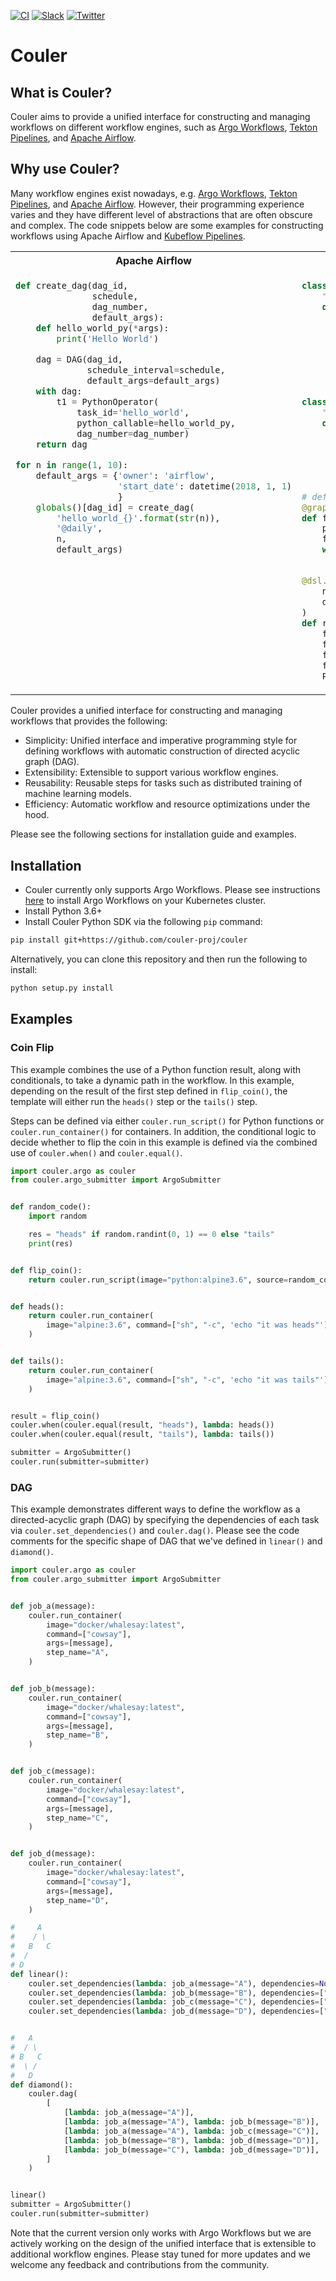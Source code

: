[![CI](https://github.com/couler-proj/couler/workflows/CI/badge.svg)](https://github.com/couler-proj/couler/actions?query=event%3Apush+branch%3Amaster)
[![Slack](https://img.shields.io/badge/Slack-Couler-brightgreen.svg?logo=slack)](https://join.slack.com/t/couler/shared_invite/zt-h4hew4jm-LCZK1qr03bsMS5zZbCEc_g)
[![Twitter](https://img.shields.io/badge/@CoulerProject--_.svg?style=social&logo=twitter)](https://twitter.com/CoulerProject)

# Couler

## What is Couler?

Couler aims to provide a unified interface for constructing and managing workflows on
different workflow engines, such as [Argo Workflows](https://github.com/argoproj/argo), [Tekton Pipelines](https://tekton.dev/), and [Apache Airflow](https://airflow.apache.org/).

## Why use Couler?

Many workflow engines exist nowadays, e.g. [Argo Workflows](https://github.com/argoproj/argo), [Tekton Pipelines](https://tekton.dev/), and [Apache Airflow](https://airflow.apache.org/).
However, their programming experience varies and they have different level of abstractions
that are often obscure and complex. The code snippets below are some examples for constructing workflows
using Apache Airflow and [Kubeflow Pipelines](https://github.com/kubeflow/pipelines/).

<table>
<tr><th>Apache Airflow</th><th>Kubeflow Pipelines</th></tr>
<tr>
<td valign="top"><p>

```python
def create_dag(dag_id,
               schedule,
               dag_number,
               default_args):
    def hello_world_py(*args):
        print('Hello World')

    dag = DAG(dag_id,
              schedule_interval=schedule,
              default_args=default_args)
    with dag:
        t1 = PythonOperator(
            task_id='hello_world',
            python_callable=hello_world_py,
            dag_number=dag_number)
    return dag

for n in range(1, 10):
    default_args = {'owner': 'airflow',
                    'start_date': datetime(2018, 1, 1)
                    }
    globals()[dag_id] = create_dag(
        'hello_world_{}'.format(str(n)),
        '@daily',
        n,
        default_args)
```

</p></td>
<td valign="top"><p>

```python
class FlipCoinOp(dsl.ContainerOp):
    """Flip a coin and output heads or tails randomly."""
    def __init__(self):
        super(FlipCoinOp, self).__init__(
            name='Flip',
            image='python:alpine3.6',
            command=['sh', '-c'],
            arguments=['python -c "import random; result = \'heads\' if random.randint(0,1) == 0 '
                       'else \'tails\'; print(result)" | tee /tmp/output'],
            file_outputs={'output': '/tmp/output'})

class PrintOp(dsl.ContainerOp):
    """Print a message."""
    def __init__(self, msg):
        super(PrintOp, self).__init__(
            name='Print',
            image='alpine:3.6',
            command=['echo', msg],
        )

# define the recursive operation
@graph_component
def flip_component(flip_result):
    print_flip = PrintOp(flip_result)
    flipA = FlipCoinOp().after(print_flip)
    with dsl.Condition(flipA.output == 'heads'):
        flip_component(flipA.output)

@dsl.pipeline(
    name='pipeline flip coin',
    description='shows how to use graph_component.'
)
def recursive():
    flipA = FlipCoinOp()
    flipB = FlipCoinOp()
    flip_loop = flip_component(flipA.output)
    flip_loop.after(flipB)
    PrintOp('cool, it is over. %s' % flipA.output).after(flip_loop)
```

</p></td>
</tr>
</table>

Couler provides a unified interface for constructing and managing workflows that provides the following:

* Simplicity: Unified interface and imperative programming style for defining workflows with automatic construction of directed acyclic graph (DAG).
* Extensibility: Extensible to support various workflow engines.
* Reusability: Reusable steps for tasks such as distributed training of machine learning models.
* Efficiency: Automatic workflow and resource optimizations under the hood.

Please see the following sections for installation guide and examples.

## Installation

* Couler currently only supports Argo Workflows. Please see instructions [here](https://argoproj.github.io/argo/quick-start/#install-argo-workflows)
to install Argo Workflows on your Kubernetes cluster.
* Install Python 3.6+
* Install Couler Python SDK via the following `pip` command:

```bash
pip install git+https://github.com/couler-proj/couler
```
Alternatively, you can clone this repository and then run the following to install:

```bash
python setup.py install
```

## Examples

### Coin Flip

This example combines the use of a Python function result, along with conditionals,
to take a dynamic path in the workflow. In this example, depending on the result
of the first step defined in `flip_coin()`, the template will either run the
`heads()` step or the `tails()` step.

Steps can be defined via either `couler.run_script()`
for Python functions or `couler.run_container()` for containers. In addition,
the conditional logic to decide whether to flip the coin in this example
is defined via the combined use of `couler.when()` and `couler.equal()`.

```python
import couler.argo as couler
from couler.argo_submitter import ArgoSubmitter


def random_code():
    import random

    res = "heads" if random.randint(0, 1) == 0 else "tails"
    print(res)


def flip_coin():
    return couler.run_script(image="python:alpine3.6", source=random_code)


def heads():
    return couler.run_container(
        image="alpine:3.6", command=["sh", "-c", 'echo "it was heads"']
    )


def tails():
    return couler.run_container(
        image="alpine:3.6", command=["sh", "-c", 'echo "it was tails"']
    )


result = flip_coin()
couler.when(couler.equal(result, "heads"), lambda: heads())
couler.when(couler.equal(result, "tails"), lambda: tails())

submitter = ArgoSubmitter()
couler.run(submitter=submitter)
```

### DAG

This example demonstrates different ways to define the workflow as a directed-acyclic graph (DAG) by specifying the
dependencies of each task via `couler.set_dependencies()` and `couler.dag()`. Please see the code comments for the
specific shape of DAG that we've defined in `linear()` and `diamond()`.

```python
import couler.argo as couler
from couler.argo_submitter import ArgoSubmitter


def job_a(message):
    couler.run_container(
        image="docker/whalesay:latest",
        command=["cowsay"],
        args=[message],
        step_name="A",
    )


def job_b(message):
    couler.run_container(
        image="docker/whalesay:latest",
        command=["cowsay"],
        args=[message],
        step_name="B",
    )


def job_c(message):
    couler.run_container(
        image="docker/whalesay:latest",
        command=["cowsay"],
        args=[message],
        step_name="C",
    )


def job_d(message):
    couler.run_container(
        image="docker/whalesay:latest",
        command=["cowsay"],
        args=[message],
        step_name="D",
    )

#     A
#    / \
#   B   C
#  /
# D
def linear():
    couler.set_dependencies(lambda: job_a(message="A"), dependencies=None)
    couler.set_dependencies(lambda: job_b(message="B"), dependencies=["A"])
    couler.set_dependencies(lambda: job_c(message="C"), dependencies=["A"])
    couler.set_dependencies(lambda: job_d(message="D"), dependencies=["B"])


#   A
#  / \
# B   C
#  \ /
#   D
def diamond():
    couler.dag(
        [
            [lambda: job_a(message="A")],
            [lambda: job_a(message="A"), lambda: job_b(message="B")],  # A -> B
            [lambda: job_a(message="A"), lambda: job_c(message="C")],  # A -> C
            [lambda: job_b(message="B"), lambda: job_d(message="D")],  # B -> D
            [lambda: job_b(message="C"), lambda: job_d(message="D")],  # C -> D
        ]
    )


linear()
submitter = ArgoSubmitter()
couler.run(submitter=submitter)
```

Note that the current version only works with Argo Workflows but we are actively working on the design of the unified
interface that is extensible to additional workflow engines. Please stay tuned for more updates and we welcome
any feedback and contributions from the community.
